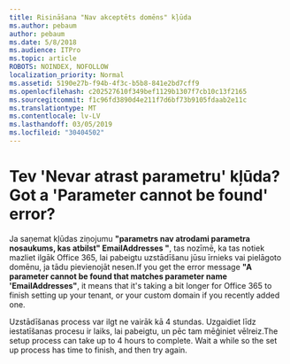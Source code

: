 ```yaml
---
title: Risināšana "Nav akceptēts domēns" kļūda
ms.author: pebaum
author: pebaum
ms.date: 5/8/2018
ms.audience: ITPro
ms.topic: article
ROBOTS: NOINDEX, NOFOLLOW
localization_priority: Normal
ms.assetid: 5190e27b-f94b-4f3c-b5b8-841e2bd7cff9
ms.openlocfilehash: c202527610f349bef1129b1307f7cb10c13f2165
ms.sourcegitcommit: f1c96fd3890d4e211f7d6bf73b9105fdaab2e11c
ms.translationtype: MT
ms.contentlocale: lv-LV
ms.lasthandoff: 03/05/2019
ms.locfileid: "30404502"
---
```

# <a name="got-a-parameter-cannot-be-found-error"></a><span data-ttu-id="80efb-102">Tev 'Nevar atrast parametru' kļūda?</span><span class="sxs-lookup"><span data-stu-id="80efb-102">Got a 'Parameter cannot be found' error?</span></span>

<span data-ttu-id="80efb-103">Ja saņemat kļūdas ziņojumu **"parametrs nav atrodami parametra nosaukums, kas atbilst" EmailAddresses "**, tas nozīmē, ka tas notiek mazliet ilgāk Office 365, lai pabeigtu uzstādīšanu jūsu īrnieks vai pielāgoto domēnu, ja tādu pievienojāt nesen.</span><span class="sxs-lookup"><span data-stu-id="80efb-103">If you get the error message **"A parameter cannot be found that matches parameter name 'EmailAddresses"**, it means that it's taking a bit longer for Office 365 to finish setting up your tenant, or your custom domain if you recently added one.</span></span> 
  
<span data-ttu-id="80efb-p101">Uzstādīšanas process var ilgt ne vairāk kā 4 stundas. Uzgaidiet līdz iestatīšanas procesu ir laiks, lai pabeigtu, un pēc tam mēģiniet vēlreiz.</span><span class="sxs-lookup"><span data-stu-id="80efb-p101">The setup process can take up to 4 hours to complete. Wait a while so the set up process has time to finish, and then try again.</span></span>
  

